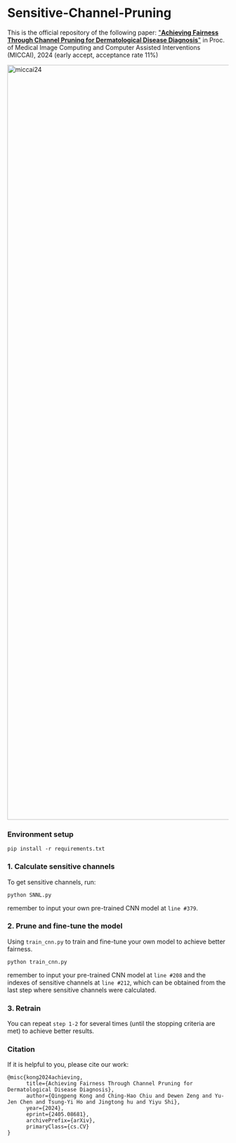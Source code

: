# Sensitive-Channel-Pruning

This is the official repository of the following paper: ["**Achieving Fairness Through Channel Pruning for Dermatological Disease Diagnosis**"](https://arxiv.org/abs/2405.08681) in Proc. of Medical Image Computing and Computer Assisted Interventions (MICCAI), 2024 (early accept, acceptance rate 11%)

<img width="1714" alt="miccai24" src="https://github.com/Kqp1227/Sensitive-Channel-Pruning/assets/104506575/47c86367-b0e2-4d0c-aa51-f1d77e46b5de">

### Environment setup
```
pip install -r requirements.txt
```

### 1. Calculate sensitive channels
To get sensitive channels, run: 
```
python SNNL.py
```
remember to input your own pre-trained CNN model at ```line #379```.

### 2. Prune and fine-tune the model
Using ```train_cnn.py``` to train and fine-tune your own model to achieve better fairness.
```
python train_cnn.py
```
remember to input your pre-trained CNN model at ```line #208``` and the indexes of sensitive channels at ```line #212```, which can be obtained from the last step where sensitive channels were calculated.

### 3. Retrain
You can repeat ```step 1-2``` for several times (until the stopping criteria are met) to achieve better results.


### Citation
If it is helpful to you, please cite our work:
```
@misc{kong2024achieving,
      title={Achieving Fairness Through Channel Pruning for Dermatological Disease Diagnosis}, 
      author={Qingpeng Kong and Ching-Hao Chiu and Dewen Zeng and Yu-Jen Chen and Tsung-Yi Ho and Jingtong hu and Yiyu Shi},
      year={2024},
      eprint={2405.08681},
      archivePrefix={arXiv},
      primaryClass={cs.CV}
}
```
